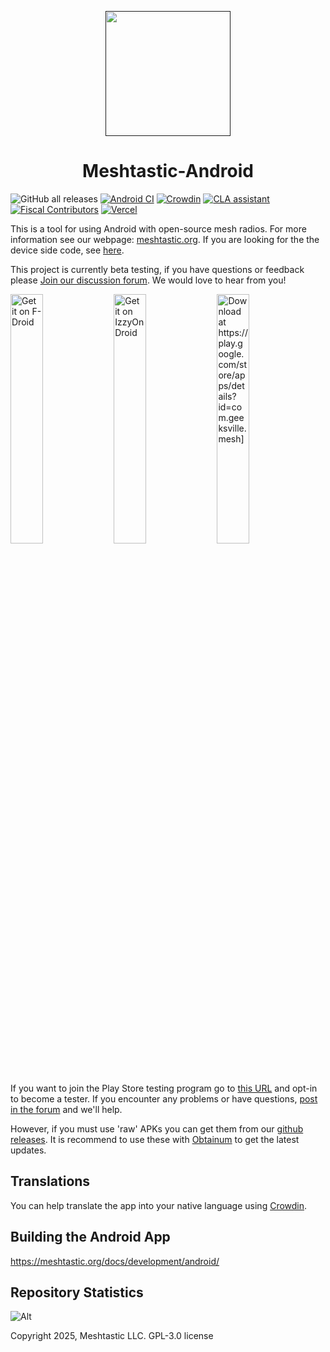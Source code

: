 <p align="center">
  <a href=""><img width="200" height="200" src="https://raw.githubusercontent.com/meshtastic/Meshtastic-Android/refs/heads/main/app/src/main/res/mipmap-xxxhdpi/ic_launcher2.png"></a>
</p>
<h1 align="center">Meshtastic-Android</h1>

![GitHub all releases](https://img.shields.io/github/downloads/meshtastic/meshtastic-android/total)
[![Android CI](https://github.com/meshtastic/Meshtastic-Android/actions/workflows/android.yml/badge.svg)](https://github.com/meshtastic/Meshtastic-Android/actions/workflows/android.yml)
[![Crowdin](https://badges.crowdin.net/e/f440f1a5e094a5858dd86deb1adfe83d/localized.svg)](https://crowdin.meshtastic.org/android)
[![CLA assistant](https://cla-assistant.io/readme/badge/meshtastic/Meshtastic-Android)](https://cla-assistant.io/meshtastic/Meshtastic-Android)
[![Fiscal Contributors](https://opencollective.com/meshtastic/tiers/badge.svg?label=Fiscal%20Contributors&color=deeppink)](https://opencollective.com/meshtastic/)
[![Vercel](https://img.shields.io/static/v1?label=Powered%20by&message=Vercel&style=flat&logo=vercel&color=000000)](https://vercel.com?utm_source=meshtastic&utm_campaign=oss)

This is a tool for using Android with open-source mesh radios. For more information see our webpage: [meshtastic.org](https://www.meshtastic.org). If you are looking for the the device side code, see [here](https://github.com/meshtastic/Meshtastic-device).

This project is currently beta testing, if you have questions or feedback
please [Join our discussion forum](https://github.com/orgs/meshtastic/discussions). We would love to hear from
you!

[<img src="https://fdroid.gitlab.io/artwork/badge/get-it-on.png"
alt="Get it on F-Droid"
width="32%">](https://f-droid.org/packages/com.geeksville.mesh/)
[<img src="https://gitlab.com/IzzyOnDroid/repo/-/raw/master/assets/IzzyOnDroid.png"
alt="Get it on IzzyOnDroid"
width="32%">](https://apt.izzysoft.de/fdroid/index/apk/com.geeksville.mesh)
[<img src="https://play.google.com/intl/en_us/badges/static/images/badges/en_badge_web_generic.png"
alt="Download at https://play.google.com/store/apps/details?id=com.geeksville.mesh]"
width="32%">](https://play.google.com/store/apps/details?id=com.geeksville.mesh&referrer=utm_source%3Dgithub-android-readme)

If you want to join the Play Store testing program go to [this URL](https://play.google.com/apps/testing/com.geeksville.mesh) and opt-in to become a tester.
If you encounter any problems or have questions, [post in the forum](https://github.com/orgs/meshtastic/discussions) and we'll help.

However, if you must use 'raw' APKs you can get them from our [github releases](https://github.com/meshtastic/Meshtastic-Android/releases). It is recommend to use these with [Obtainum](https://github.com/ImranR98/Obtainium) to get the latest updates.

## Translations

You can help translate the app into your native language using [Crowdin](https://crowdin.meshtastic.org/android).

## Building the Android App

https://meshtastic.org/docs/development/android/

## Repository Statistics
![Alt](https://repobeats.axiom.co/api/embed/fdb0a61e65b85e53bf4b5f92e634b0f352953d00.svg "Repobeats analytics image")

Copyright 2025, Meshtastic LLC. GPL-3.0 license
